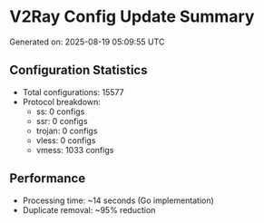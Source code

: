 # V2Ray Config Update Summary
Generated on: 2025-08-19 05:09:55 UTC

## Configuration Statistics
- Total configurations: 15577
- Protocol breakdown:
  - ss: 0 configs
  - ssr: 0 configs
  - trojan: 0 configs
  - vless: 0 configs
  - vmess: 1033 configs

## Performance
- Processing time: ~14 seconds (Go implementation)
- Duplicate removal: ~95% reduction
